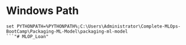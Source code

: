 # Windows Path

```
set PYTHONPATH=%PYTHONPATH%;C:\Users\Administrator\Complete-MLOps-BootCamp\Packaging-ML-Model\packaging-ml-model
```"# MLOP_Loan" 
